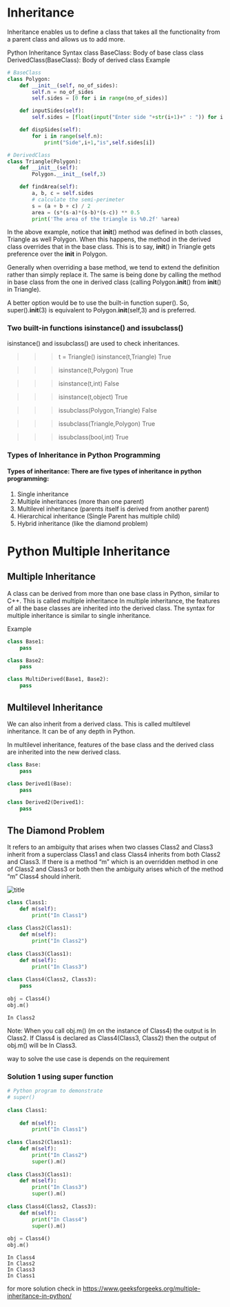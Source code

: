# Inheritance

Inheritance enables us to define a class that takes all the functionality from a parent class and allows us to add more.

Python Inheritance Syntax
class BaseClass:
  Body of base class
class DerivedClass(BaseClass):
  Body of derived class
Example 


```python
# BaseClass
class Polygon: 
    def __init__(self, no_of_sides):
        self.n = no_of_sides
        self.sides = [0 for i in range(no_of_sides)]

    def inputSides(self):
        self.sides = [float(input("Enter side "+str(i+1)+" : ")) for i in range(self.n)]

    def dispSides(self):
        for i in range(self.n):
            print("Side",i+1,"is",self.sides[i])

# DerivedClass            
class Triangle(Polygon):
    def __init__(self):
        Polygon.__init__(self,3)

    def findArea(self):
        a, b, c = self.sides
        # calculate the semi-perimeter
        s = (a + b + c) / 2
        area = (s*(s-a)*(s-b)*(s-c)) ** 0.5
        print('The area of the triangle is %0.2f' %area)            
```

In the above example, notice that __init__() method was defined in both classes, Triangle as well Polygon. When this happens, the method in the derived class overrides that in the base class. This is to say, __init__() in Triangle gets preference over the __init__ in Polygon.

Generally when overriding a base method, we tend to extend the definition rather than simply replace it. The same is being done by calling the method in base class from the one in derived class (calling Polygon.__init__() from __init__() in Triangle).

A better option would be to use the built-in function super(). So, super().__init__(3) is equivalent to Polygon.__init__(self,3) and is preferred.

### Two built-in functions isinstance() and issubclass()

isinstance() and issubclass() are used to check inheritances.
>>> t = Triangle()
>>> isinstance(t,Triangle)
True

>>> isinstance(t,Polygon)
True

>>> isinstance(t,int)
False

>>> isinstance(t,object)
True

>>> issubclass(Polygon,Triangle)
False

>>> issubclass(Triangle,Polygon)
True

>>> issubclass(bool,int)
True
<h3>Types of Inheritance in Python Programming</h3>
<h4>Types of inheritance: There are five types of inheritance in python programming:</h4>
<ol>
<li>Single inheritance</li>
<li>Multiple inheritances    (more than one parent)</li>
<li>Multilevel inheritance   (parents itself is derived from another parent)</li>
<li>Hierarchical inheritance (Single Parent has multiple child) </li>
<li>Hybrid inheritance       (like the diamond problem)</li>
</ol>

# Python Multiple Inheritance

## Multiple Inheritance

A class can be derived from more than one base class in Python, similar to C++. This is called multiple inheritance
In multiple inheritance, the features of all the base classes are inherited into the derived class. The syntax for multiple inheritance is similar to single inheritance.

Example


```python
class Base1:
    pass

class Base2:
    pass

class MultiDerived(Base1, Base2):
    pass
```

## Multilevel Inheritance

We can also inherit from a derived class. This is called multilevel inheritance. It can be of any depth in Python.

In multilevel inheritance, features of the base class and the derived class are inherited into the new derived class.


```python
class Base:
    pass

class Derived1(Base):
    pass

class Derived2(Derived1):
    pass

```

## The Diamond Problem

It refers to an ambiguity that arises when two classes Class2 and Class3 inherit from a superclass Class1 and class Class4 inherits from both Class2 and Class3. If there is a method “m” which is an overridden method in one of Class2 and Class3 or both then the ambiguity arises which of the method “m” Class4 should inherit.

![title](https://media.geeksforgeeks.org/wp-content/uploads/20191222084637/Diamond1.png)


```python
class Class1: 
    def m(self): 
        print("In Class1")  
        
class Class2(Class1): 
    def m(self): 
        print("In Class2")
        
class Class3(Class1): 
    def m(self): 
        print("In Class3")   
         
class Class4(Class2, Class3): 
    pass   
      
obj = Class4() 
obj.m() 
```

    In Class2
    

Note: When you call obj.m() (m on the instance of Class4) the output is In Class2. If Class4 is declared as Class4(Class3, Class2) then the output of obj.m() will be In Class3.

way to solve the use case is depends on the requirement

### Solution 1 using super function


```python
# Python program to demonstrate 
# super() 
  
class Class1: 
    
    def m(self): 
        print("In Class1")
        
class Class2(Class1): 
    def m(self): 
        print("In Class2") 
        super().m()
        
class Class3(Class1): 
    def m(self): 
        print("In Class3") 
        super().m()
        
class Class4(Class2, Class3): 
    def m(self): 
        print("In Class4")    
        super().m()
        
obj = Class4() 
obj.m() 
```

    In Class4
    In Class2
    In Class3
    In Class1
    

for more solution check in https://www.geeksforgeeks.org/multiple-inheritance-in-python/


```python

```
